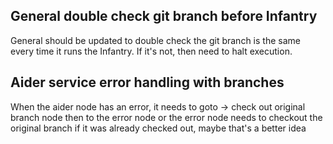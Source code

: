 ## General double check git branch before Infantry

General should be updated to double check the git branch is the same every time it runs the Infantry.  If it's not, then need to halt execution.

## Aider service error handling with branches

When the aider node has an error, it needs to goto -> check out original branch node then to the error node or the error node needs to checkout the original branch if it was already checked out, maybe that's a better idea
